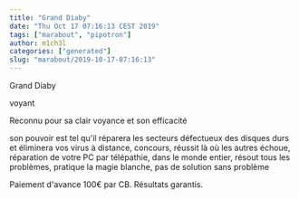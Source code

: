 ```yaml
---
title: "Grand Diaby"
date: "Thu Oct 17 07:16:13 CEST 2019"
tags: ["marabout", "pipotron"]
author: m1ch3l
categories: ["generated"]
slug: "marabout/2019-10-17-07:16:13"
---
```


Grand Diaby

voyant

Reconnu pour sa clair voyance et son efficacité

son pouvoir est tel qu'il réparera les secteurs défectueux des disques durs et éliminera vos virus à distance, concours, réussit là où les autres échoue, réparation de votre PC par télépathie, dans le monde entier, résout tous les problèmes, pratique la magie blanche, pas de solution sans problème

Paiement d'avance 100€ par CB. Résultats garantis.
